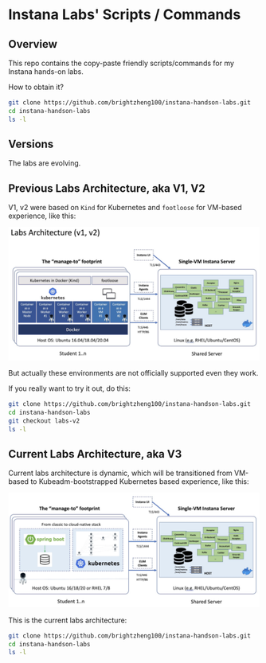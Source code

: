# Instana Labs' Scripts / Commands

## Overview

This repo contains the copy-paste friendly scripts/commands for my Instana hands-on labs.

How to obtain it?

```sh
git clone https://github.com/brightzheng100/instana-handson-labs.git
cd instana-handson-labs
ls -l
```

## Versions

The labs are evolving.

## Previous Labs Architecture, aka V1, V2

V1, v2 were based on `Kind` for Kubernetes and `footloose` for VM-based experience, like this:

![Labs Architecture v1, v2](./misc/labs-architecture-v1-2.jpg)

But actually these environments are not officially supported even they work.

If you really want to try it out, do this:

```sh
git clone https://github.com/brightzheng100/instana-handson-labs.git
cd instana-handson-labs
git checkout labs-v2
ls -l
```

## Current Labs Architecture, aka V3

Current labs architecture is dynamic, which will be transitioned from VM-based to Kubeadm-bootstrapped Kubernetes based experience, like this:

![Labs Architecture v3](./misc/labs-architecture-v3.jpg)

This is the current labs architecture:

```sh
git clone https://github.com/brightzheng100/instana-handson-labs.git
cd instana-handson-labs
ls -l
```
